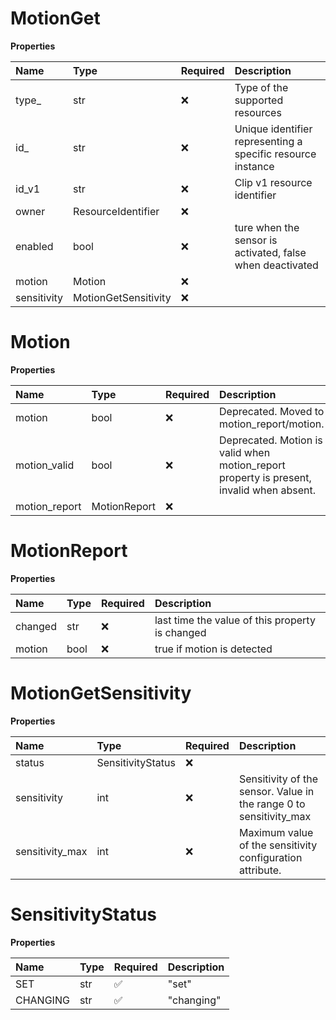 # MotionGet

**Properties**

| Name        | Type                 | Required | Description                                                 |
| :---------- | :------------------- | :------- | :---------------------------------------------------------- |
| type\_      | str                  | ❌       | Type of the supported resources                             |
| id\_        | str                  | ❌       | Unique identifier representing a specific resource instance |
| id_v1       | str                  | ❌       | Clip v1 resource identifier                                 |
| owner       | ResourceIdentifier   | ❌       |                                                             |
| enabled     | bool                 | ❌       | ture when the sensor is activated, false when deactivated   |
| motion      | Motion               | ❌       |                                                             |
| sensitivity | MotionGetSensitivity | ❌       |                                                             |

# Motion

**Properties**

| Name          | Type         | Required | Description                                                                              |
| :------------ | :----------- | :------- | :--------------------------------------------------------------------------------------- |
| motion        | bool         | ❌       | Deprecated. Moved to motion_report/motion.                                               |
| motion_valid  | bool         | ❌       | Deprecated. Motion is valid when motion_report property is present, invalid when absent. |
| motion_report | MotionReport | ❌       |                                                                                          |

# MotionReport

**Properties**

| Name    | Type | Required | Description                                     |
| :------ | :--- | :------- | :---------------------------------------------- |
| changed | str  | ❌       | last time the value of this property is changed |
| motion  | bool | ❌       | true if motion is detected                      |

# MotionGetSensitivity

**Properties**

| Name            | Type              | Required | Description                                                        |
| :-------------- | :---------------- | :------- | :----------------------------------------------------------------- |
| status          | SensitivityStatus | ❌       |                                                                    |
| sensitivity     | int               | ❌       | Sensitivity of the sensor. Value in the range 0 to sensitivity_max |
| sensitivity_max | int               | ❌       | Maximum value of the sensitivity configuration attribute.          |

# SensitivityStatus

**Properties**

| Name     | Type | Required | Description |
| :------- | :--- | :------- | :---------- |
| SET      | str  | ✅       | "set"       |
| CHANGING | str  | ✅       | "changing"  |

<!-- This file was generated by liblab | https://liblab.com/ -->
